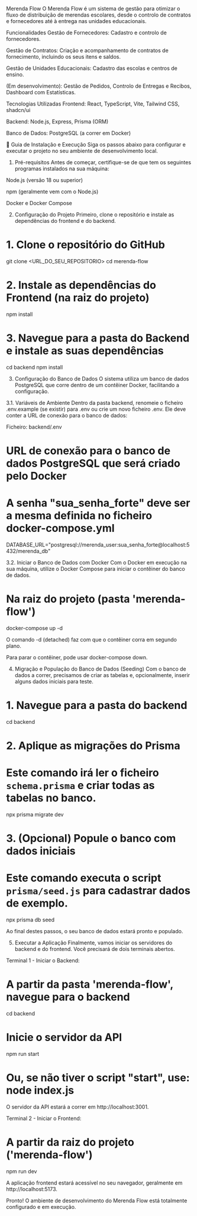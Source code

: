Merenda Flow
O Merenda Flow é um sistema de gestão para otimizar o fluxo de distribuição de merendas escolares, desde o controlo de contratos e fornecedores até à entrega nas unidades educacionais.

Funcionalidades
Gestão de Fornecedores: Cadastro e controlo de fornecedores.

Gestão de Contratos: Criação e acompanhamento de contratos de fornecimento, incluindo os seus itens e saldos.

Gestão de Unidades Educacionais: Cadastro das escolas e centros de ensino.

(Em desenvolvimento): Gestão de Pedidos, Controlo de Entregas e Recibos, Dashboard com Estatísticas.

Tecnologias Utilizadas
Frontend: React, TypeScript, Vite, Tailwind CSS, shadcn/ui

Backend: Node.js, Express, Prisma (ORM)

Banco de Dados: PostgreSQL (a correr em Docker)

🚀 Guia de Instalação e Execução
Siga os passos abaixo para configurar e executar o projeto no seu ambiente de desenvolvimento local.

1. Pré-requisitos
   Antes de começar, certifique-se de que tem os seguintes programas instalados na sua máquina:

Node.js (versão 18 ou superior)

npm (geralmente vem com o Node.js)

Docker e Docker Compose

2. Configuração do Projeto
   Primeiro, clone o repositório e instale as dependências do frontend e do backend.

# 1. Clone o repositório do GitHub

git clone <URL_DO_SEU_REPOSITORIO>
cd merenda-flow

# 2. Instale as dependências do Frontend (na raiz do projeto)

npm install

# 3. Navegue para a pasta do Backend e instale as suas dependências

cd backend
npm install

3. Configuração do Banco de Dados
   O sistema utiliza um banco de dados PostgreSQL que corre dentro de um contêiner Docker, facilitando a configuração.

3.1. Variáveis de Ambiente
Dentro da pasta backend, renomeie o ficheiro .env.example (se existir) para .env ou crie um novo ficheiro .env. Ele deve conter a URL de conexão para o banco de dados:

Ficheiro: backend/.env

# URL de conexão para o banco de dados PostgreSQL que será criado pelo Docker

# A senha "sua_senha_forte" deve ser a mesma definida no ficheiro docker-compose.yml

DATABASE_URL="postgresql://merenda_user:sua_senha_forte@localhost:5432/merenda_db"

3.2. Iniciar o Banco de Dados com Docker
Com o Docker em execução na sua máquina, utilize o Docker Compose para iniciar o contêiner do banco de dados.

# Na raiz do projeto (pasta 'merenda-flow')

docker-compose up -d

O comando -d (detached) faz com que o contêiner corra em segundo plano.

Para parar o contêiner, pode usar docker-compose down.

4. Migração e População do Banco de Dados (Seeding)
   Com o banco de dados a correr, precisamos de criar as tabelas e, opcionalmente, inserir alguns dados iniciais para teste.

# 1. Navegue para a pasta do backend

cd backend

# 2. Aplique as migrações do Prisma

# Este comando irá ler o ficheiro `schema.prisma` e criar todas as tabelas no banco.

npx prisma migrate dev

# 3. (Opcional) Popule o banco com dados iniciais

# Este comando executa o script `prisma/seed.js` para cadastrar dados de exemplo.

npx prisma db seed

Ao final destes passos, o seu banco de dados estará pronto e populado.

5. Executar a Aplicação
   Finalmente, vamos iniciar os servidores do backend e do frontend. Você precisará de dois terminais abertos.

Terminal 1 - Iniciar o Backend:

# A partir da pasta 'merenda-flow', navegue para o backend

cd backend

# Inicie o servidor da API

npm run start

# Ou, se não tiver o script "start", use: node index.js

O servidor da API estará a correr em http://localhost:3001.

Terminal 2 - Iniciar o Frontend:

# A partir da raiz do projeto ('merenda-flow')

npm run dev

A aplicação frontend estará acessível no seu navegador, geralmente em http://localhost:5173.

Pronto! O ambiente de desenvolvimento do Merenda Flow está totalmente configurado e em execução.

